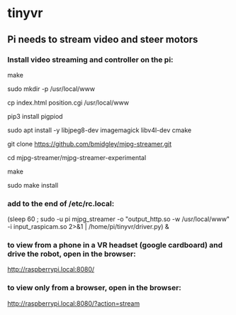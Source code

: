 # tinyvr

## Pi needs to stream video and steer motors

### Install video streaming and controller on the pi:

make

sudo mkdir -p /usr/local/www

cp index.html position.cgi /usr/local/www

pip3 install pigpiod

sudo apt install -y libjpeg8-dev imagemagick libv4l-dev cmake

git clone https://github.com/bmidgley/mjpg-streamer.git

cd mjpg-streamer/mjpg-streamer-experimental

make

sudo make install

### add to the end of /etc/rc.local:

(sleep 60 ; sudo -u pi mjpg_streamer -o "output_http.so -w /usr/local/www" -i input_raspicam.so 2>&1 | /home/pi/tinyvr/driver.py) &

### to view from a phone in a VR headset (google cardboard) and drive the robot, open in the browser:

http://raspberrypi.local:8080/

### to view only from a browser, open in the browser:

http://raspberrypi.local:8080/?action=stream

